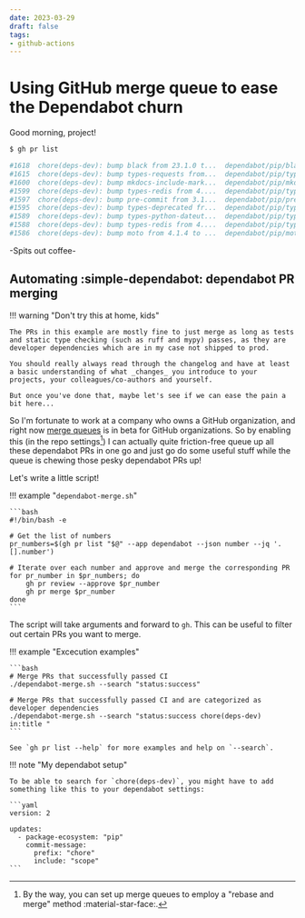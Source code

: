 ```yaml
---
date: 2023-03-29
draft: false
tags:
- github-actions
---
```


# Using GitHub merge queue to ease the Dependabot churn

Good morning, project!

```bash
$ gh pr list

#1618  chore(deps-dev): bump black from 23.1.0 t...  dependabot/pip/black-23.3.0                  about 7 hours ago
#1615  chore(deps-dev): bump types-requests from...  dependabot/pip/types-requests-2.28.11.17     about 7 hours ago
#1600  chore(deps-dev): bump mkdocs-include-mark...  dependabot/pip/mkdocs-include-markdown-p...  about 7 hours ago
#1599  chore(deps-dev): bump types-redis from 4....  dependabot/pip/types-redis-4.5.3.1           about 7 hours ago
#1597  chore(deps-dev): bump pre-commit from 3.1...  dependabot/pip/pre-commit-3.2.1              about 7 hours ago
#1595  chore(deps-dev): bump types-deprecated fr...  dependabot/pip/types-deprecated-1.2.9.2      about 7 hours ago
#1589  chore(deps-dev): bump types-python-dateut...  dependabot/pip/types-python-dateutil-2.8...  about 7 hours ago
#1588  chore(deps-dev): bump types-redis from 4....  dependabot/pip/types-redis-4.5.3.0           about 7 hours ago
#1586  chore(deps-dev): bump moto from 4.1.4 to ...  dependabot/pip/moto-4.1.6                    about 7 hours ago
```

-Spits out coffee-

<!-- more -->

## Automating :simple-dependabot: dependabot PR merging

!!! warning "Don't try this at home, kids"

    The PRs in this example are mostly fine to just merge as long as tests and static type checking (such as ruff and mypy) passes, as they are developer dependencies which are in my case not shipped to prod.
    
    You should really always read through the changelog and have at least a basic understanding of what _changes_ you introduce to your projects, your colleagues/co-authors and yourself.

    But once you've done that, maybe let's see if we can ease the pain a bit here...

So I'm fortunate to work at a company who owns a GitHub organization, and right now [merge queues](https://github.blog/changelog/2023-02-08-pull-request-merge-queue-public-beta/) is in beta for GitHub organizations. So by enabling this (in the repo settings[^1]) I can actually quite friction-free queue up all these dependabot PRs in one go and just go do some useful stuff while the queue is chewing those pesky dependabot PRs up!

[^1]:
    By the way, you can set up merge queues to employ a "rebase and merge" method :material-star-face:.

Let's write a little script!

!!! example "`dependabot-merge.sh`"

    ```bash
    #!/bin/bash -e

    # Get the list of numbers
    pr_numbers=$(gh pr list "$@" --app dependabot --json number --jq '.[].number')

    # Iterate over each number and approve and merge the corresponding PR
    for pr_number in $pr_numbers; do
        gh pr review --approve $pr_number
        gh pr merge $pr_number
    done
    ```

The script will take arguments and forward to `gh`. This can be useful to filter out certain PRs you want to merge.

!!! example "Excecution examples"

    ```bash
    # Merge PRs that successfully passed CI
    ./dependabot-merge.sh --search "status:success"

    # Merge PRs that successfully passed CI and are categorized as developer dependencies
    ./dependabot-merge.sh --search "status:success chore(deps-dev) in:title " 
    ```

    See `gh pr list --help` for more examples and help on `--search`.

!!! note "My dependabot setup"

    To be able to search for `chore(deps-dev)`, you might have to add something like this to your dependabot settings:

    ```yaml
    version: 2

    updates:
      - package-ecosystem: "pip"
        commit-message:
          prefix: "chore"
          include: "scope"
    ```
